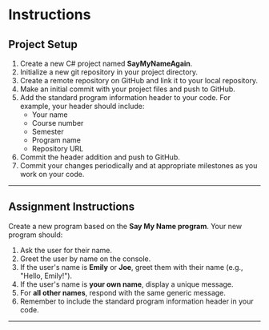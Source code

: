 # Instructions

## Project Setup

1. Create a new C# project named **SayMyNameAgain**.
2. Initialize a new git repository in your project directory.
3. Create a remote repository on GitHub and link it to your local repository.
4. Make an initial commit with your project files and push to GitHub.
5. Add the standard program information header to your code. For example, your header should include:
   - Your name
   - Course number
   - Semester
   - Program name
   - Repository URL
6. Commit the header addition and push to GitHub.
7. Commit your changes periodically and at appropriate milestones as you work on your code.

---

## Assignment Instructions

Create a new program based on the **Say My Name program**. Your new program should:

1. Ask the user for their name.
2. Greet the user by name on the console.
3. If the user's name is **Emily** or **Joe**, greet them with their name (e.g., "Hello, Emily!").
4. If the user's name is **your own name**, display a unique message.
5. For **all other names**, respond with the same generic message.
6. Remember to include the standard program information header in your code.

---

